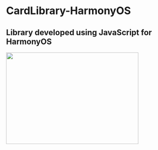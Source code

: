 # CardLibrary-HarmonyOS
## Library developed using JavaScript for HarmonyOS

<img src="https://user-images.githubusercontent.com/52703087/145769482-b65038be-7de4-403d-9c05-3827a8d2a4ac.PNG" width="360px" height="250px" />
